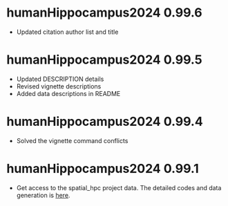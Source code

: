 # humanHippocampus2024 0.99.6

-   Updated citation author list and title

# humanHippocampus2024 0.99.5

-   Updated DESCRIPTION details
-   Revised vignette descriptions
-   Added data descriptions in README

# humanHippocampus2024 0.99.4

-   Solved the vignette command conflicts

# humanHippocampus2024 0.99.1

-   Get access to the spatial_hpc project data. The detailed codes and data generation is [here](https://github.com/LieberInstitute/spatial_hpc).
